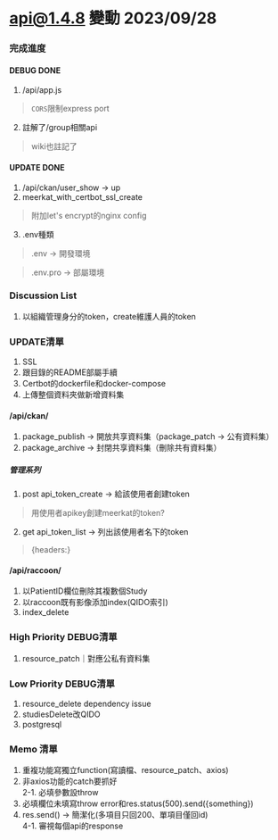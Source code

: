 # api@1.4.8 變動 2023/09/28

### 完成進度
#### DEBUG DONE
1. /api/app.js
  > `CORS`限制express port
2. 註解了/group相關api
  > wiki也註記了

#### UPDATE DONE
1. /api/ckan/user_show -> up<br>
2. meerkat_with_certbot_ssl_create
  > 附加let's encrypt的nginx config
3. .env種類
  > .env -> 開發環境

  > .env.pro -> 部屬環境


### Discussion List
1. 以組織管理身分的token，create維護人員的token<br>

### UPDATE清單
1. SSL<br>
2. 跟目錄的README部屬手續<br>
3. Certbot的dockerfile和docker-compose<br>
4. 上傳整個資料夾做新增資料集

#### /api/ckan/
1. package_publish -> 開放共享資料集（package_patch -> 公有資料集）<br>
2. package_archive -> 封閉共享資料集（刪除共有資料集）<br>

##### 管理系列
1. post api_token_create -> 給該使用者創建token
  > 用使用者apikey創建meerkat的token?
2. get api_token_list -> 列出該使用者名下的token
  > {headers:<token>}

#### /api/raccoon/
1. 以PatientID欄位刪除其複數個Study<br>
2. 以raccoon既有影像添加index(QIDO索引)<br>
3. index_delete

### High Priority DEBUG清單
1. resource_patch｜對應公私有資料集

### Low Priority DEBUG清單
1. resource_delete dependency issue<br>
2. studiesDelete改QIDO<br>
3. postgresql<br>

### Memo 清單
1. 重複功能寫獨立function(寫讀檔、resource_patch、axios)<br>
2. 非axios功能的catch要抓好<br>
2-1. 必填參數設throw<br>
3. 必填欄位未填寫throw error和res.status(500).send({something})<br>
4. res.send() -> 簡潔化(多項目只回200、單項目僅回id)<br>
4-1. 審視每個api的response<br>